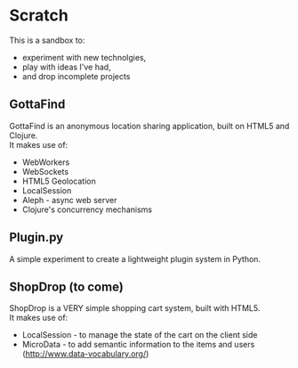 Scratch
=======

This is a sandbox to:
* experiment with new technolgies, 
* play with ideas I've had, 
* and drop incomplete projects


GottaFind
---------

GottaFind is an anonymous location sharing application, built on HTML5 and Clojure.  
It makes use of:

* WebWorkers
* WebSockets
* HTML5 Geolocation
* LocalSession
* Aleph - async web server
* Clojure's concurrency mechanisms


Plugin.py
---------

A simple experiment to create a lightweight plugin system in Python.


ShopDrop (to come)
---------

ShopDrop is a VERY simple shopping cart system, built with HTML5.  
It makes use of:

* LocalSession - to manage the state of the cart on the client side
* MicroData - to add semantic information to the items and users (http://www.data-vocabulary.org/)

